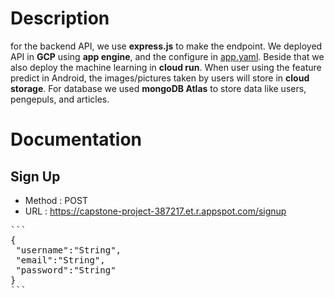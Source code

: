 # Description

for the backend API, we use **express.js** to make the endpoint. We deployed API in **GCP** using **app engine**, and the configure in [app.yaml](app.yaml). Beside that we also deploy the machine learning in **cloud run**. When user using the feature predict in Android, the images/pictures taken by users will store in **cloud storage**. For database we used **mongoDB Atlas** to store data like users, pengepuls, and articles.
 
# Documentation
## Sign Up
* Method : POST
* URL : https://capstone-project-387217.et.r.appspot.com/signup
<pre>
```
{
 "username":"String",
 "email":"String",
 "password":"String"
}
```
</pre>
